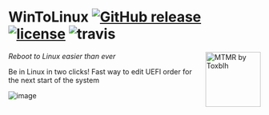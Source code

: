 # WinToLinux [![GitHub release](https://img.shields.io/github/release/toxblh/WinToLinux.svg)](https://github.com/Toxblh/WinToLinux/releases) [![license](https://img.shields.io/github/license/Toxblh/WinToLinux.svg)](https://github.com/Toxblh/WinToLinux/blob/master/LICENSE) ![travis](https://travis-ci.org/Toxblh/WinToLinux.svg?branch=master)

<img src="WtL.ico" align="right"
     title="MTMR by Toxblh" width="110" height="110">

_Reboot to Linux easier than ever_

Be in Linux in two clicks! 
Fast way to edit UEFI order for the next start of the system

![image](https://user-images.githubusercontent.com/2198153/72212645-8dcf2f80-34d7-11ea-9d9d-cee13f23be36.png)
